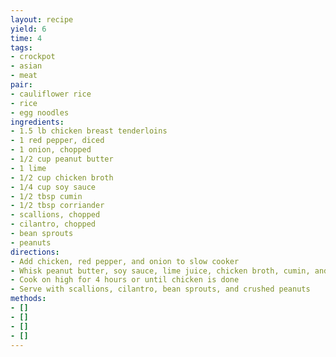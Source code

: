 ```yaml
---
layout: recipe
yield: 6
time: 4
tags:
- crockpot
- asian
- meat
pair:
- cauliflower rice
- rice
- egg noodles
ingredients:
- 1.5 lb chicken breast tenderloins
- 1 red pepper, diced
- 1 onion, chopped
- 1/2 cup peanut butter
- 1 lime
- 1/2 cup chicken broth
- 1/4 cup soy sauce
- 1/2 tbsp cumin
- 1/2 tbsp corriander
- scallions, chopped
- cilantro, chopped
- bean sprouts
- peanuts
directions:
- Add chicken, red pepper, and onion to slow cooker
- Whisk peanut butter, soy sauce, lime juice, chicken broth, cumin, and coriander. Pour over chicken
- Cook on high for 4 hours or until chicken is done
- Serve with scallions, cilantro, bean sprouts, and crushed peanuts
methods:
- []
- []
- []
- []
---
```

